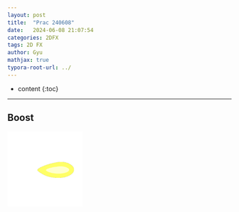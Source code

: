 ```yaml
---
layout: post
title:  "Prac 240608"
date:   2024-06-08 21:07:54
categories: 2DFX
tags: 2D FX
author: Gyu
mathjax: true
typora-root-url: ../
---
```


* content
{:toc}

---
## Boost

<img src="/assets/images/2024-06-08-prac-240608/Zero.gif" alt="Zero" style="zoom:33%;" />

